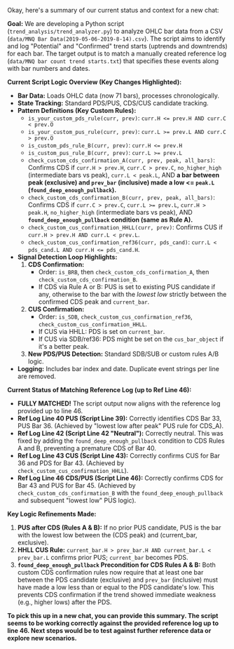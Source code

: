 Okay, here's a summary of our current status and context for a new chat:

**Goal:**
We are developing a Python script (`trend_analysis/trend_analyzer.py`) to analyze OHLC bar data from a CSV (`data/MNQ Bar Data(2019-05-06-2019-8-14).csv`). The script aims to identify and log "Potential" and "Confirmed" trend starts (uptrends and downtrends) for each bar. The target output is to match a manually created reference log (`data/MNQ bar count trend starts.txt`) that specifies these events along with bar numbers and dates.

**Current Script Logic Overview (Key Changes Highlighted):**
*   **Bar Data:** Loads OHLC data (now 71 bars), processes chronologically.
*   **State Tracking:** Standard PDS/PUS, CDS/CUS candidate tracking.
*   **Pattern Definitions (Key Custom Rules):**
    *   `is_your_custom_pds_rule(curr, prev)`: `curr.H <= prev.H AND curr.C < prev.O`
    *   `is_your_custom_pus_rule(curr, prev)`: `curr.L >= prev.L AND curr.C > prev.O`
    *   `is_custom_pds_rule_B(curr, prev)`: `curr.H <= prev.H`
    *   `is_custom_pus_rule_B(curr, prev)`: `curr.L >= prev.L`
    *   `check_custom_cds_confirmation_A(curr, prev, peak, all_bars)`: Confirms CDS if `curr.H > prev.H`, `curr.C > prev.C`, `no_higher_high` (intermediate bars vs peak), `curr.L < peak.L`, AND **a bar between peak (exclusive) and `prev_bar` (inclusive) made a low <= `peak.L` (`found_deep_enough_pullback`).**
    *   `check_custom_cds_confirmation_B(curr, prev, peak, all_bars)`: Confirms CDS if `curr.C > prev.C`, `curr.L >= prev.L`, `curr.H > peak.H`, `no_higher_high` (intermediate bars vs peak), AND **`found_deep_enough_pullback` condition (same as Rule A).**
    *   `check_custom_cus_confirmation_HHLL(curr, prev)`: Confirms CUS if `curr.H > prev.H AND curr.L < prev.L`.
    *   `check_custom_cus_confirmation_ref36(curr, pds_cand)`: `curr.L < pds_cand.L AND curr.H <= pds_cand.H`.
*   **Signal Detection Loop Highlights:**
    1.  **CDS Confirmation:**
        *   Order: `is_BRB`, then `check_custom_cds_confirmation_A`, then `check_custom_cds_confirmation_B`.
        *   If CDS via Rule A or B: PUS is set to existing PUS candidate if any, otherwise to the bar with the *lowest low* strictly between the confirmed CDS peak and `current_bar`.
    2.  **CUS Confirmation:**
        *   Order: `is_SDB`, `check_custom_cus_confirmation_ref36`, `check_custom_cus_confirmation_HHLL`.
        *   If CUS via HHLL: PDS is set on `current_bar`.
        *   If CUS via SDB/ref36: PDS might be set on the `cus_bar_object` if it's a better peak.
    3.  **New PDS/PUS Detection:** Standard SDB/SUB or custom rules A/B logic.
*   **Logging:** Includes bar index and date. Duplicate event strings per line are removed.

**Current Status of Matching Reference Log (up to Ref Line 46):**
*   **FULLY MATCHED!** The script output now aligns with the reference log provided up to line 46.
*   **Ref Log Line 40 PUS (Script Line 39):** Correctly identifies CDS Bar 33, PUS Bar 36. (Achieved by "lowest low after peak" PUS rule for CDS_A).
*   **Ref Log Line 42 (Script Line 42 "Neutral"):** Correctly neutral. This was fixed by adding the `found_deep_enough_pullback` condition to CDS Rules A and B, preventing a premature CDS of Bar 40.
*   **Ref Log Line 43 CUS (Script Line 43):** Correctly confirms CUS for Bar 36 and PDS for Bar 43. (Achieved by `check_custom_cus_confirmation_HHLL`).
*   **Ref Log Line 46 CDS/PUS (Script Line 46):** Correctly confirms CDS for Bar 43 and PUS for Bar 45. (Achieved by `check_custom_cds_confirmation_B` with the `found_deep_enough_pullback` and subsequent "lowest low" PUS logic).

**Key Logic Refinements Made:**
1.  **PUS after CDS (Rules A & B):** If no prior PUS candidate, PUS is the bar with the lowest low between the (CDS peak) and (current_bar, exclusive).
2.  **HHLL CUS Rule:** `current_bar.H > prev_bar.H AND current_bar.L < prev_bar.L` confirms prior PUS; `current_bar` becomes PDS.
3.  **`found_deep_enough_pullback` Precondition for CDS Rules A & B:** Both custom CDS confirmation rules now require that at least one bar between the PDS candidate (exclusive) and `prev_bar` (inclusive) must have made a low less than or equal to the PDS candidate's low. This prevents CDS confirmation if the trend showed immediate weakness (e.g., higher lows) after the PDS.

**To pick this up in a new chat, you can provide this summary. The script seems to be working correctly against the provided reference log up to line 46. Next steps would be to test against further reference data or explore new scenarios.** 